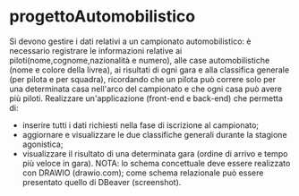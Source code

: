 # progettoAutomobilistico


Si devono gestire i dati relativi a un campionato automobilistico: è necessario registrare le informazioni relative ai piloti(nome,cognome,nazionalità e numero), alle case automobilistiche (nome e colore della livrea), ai risultati di ogni gara e alla classifica generale (per pilota e per squadra), ricordando che un pilota può correre solo per una  determinata casa nell'arco del campionato e che ogni casa può avere più piloti. Realizzare un'applicazione (front-end e back-end) che permetta di:
- inserire tutti i dati richiesti nella fase di iscrizione al campionato;
- aggiornare e visualizzare le due classifiche generali durante la stagione agonistica;
- visualizzare il risultato di una determinata gara (ordine di arrivo e tempo più veloce in gara).
NOTA: lo schema concettuale deve essere realizzato con DRAWIO (drawio.com); come schema relazionale può essere presentato quello di DBeaver (screenshot).
